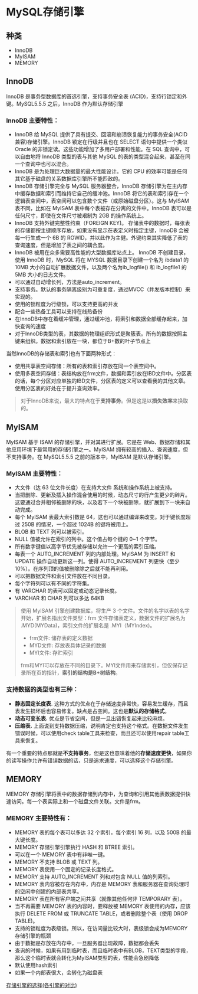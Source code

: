 # MySQL存储引擎

## 种类

*   InnoDB
*   MyISAM
*   MEMORY

## InnoDB

InnoDB 是事务型数据库的首选引擎，支持事务安全表 (ACID)，支持行锁定和外键。MySQL5.5.5 之后，InnoDB 作为默认存储引擎

### InnoDB 主要特性：

* InnoDB 给 MySQL 提供了具有提交、回滚和崩溃恢复能力的事务安全(ACID 兼容)存储引擎。InnoDB 锁定在行级并且也在 SELECT 语句中提供一个类似 Oracle 的非锁定读。这些功能增加了多用户部署和性能。在 SQL 查询中，可以自由地将 InnoDB 类型的表与其他 MySQL 的表的类型混合起来，甚至在同一个查询中也可以混合。
* InnoDB 是为处理巨大数据量的最大性能设计。它的 CPU 的效率可能是任何其它基于磁盘的关系数据库引擎所不能匹敌的。
* InnoDB 存储引擎完全与 MySQL 服务器整合，InnoDB 存储引擎为在主内存中缓存数据和索引而维持它自己的缓冲池。InnoDB 将它的表和索引存在一个逻辑表空间中，表空间可以包含数个文件（或原始磁盘分区）。这与 MyISAM 表不同，比如在 MyISAM 表中每个表被存在分离的文件中。InnoDB 表可以是任何尺寸，即使在文件尺寸被艰制为 2GB 的操作系统上。
* InnoDB 支持外键完整性约束（FOREIGN KEY)。 存储表中的数据时，每张表的存储都按主键顺序存放，如果没有显示在表定义时指定主键，InnoDB 会被每一行生成一个 6B 的 ROWID，并以此作为主健。外键约束其实降低了表的查询速度，但是增加了表之间的耦合度。
* InnoDB 被用在众多需要高性能的大型数据库站点上。 InnoDB 不创建目录，使用 InnoDB 时，MySQL 将在 MYSQL 数据目录下创建一个名为 ibdata1 的 10MB 大小的自动扩展数据文件，以及两个名为ib\_logfile() 和 ib\_logfile1 的 5MB 大小的日志文件。
* 可以通过自动增长列，方法是auto_increment。
* 支持事务。默认的事务隔离级别为可重复度，通过MVCC（并发版本控制）来实现的。
* 使用的锁粒度为行级锁，可以支持更高的并发
* 配合一些热备工具可以支持在线热备份
* 在InnoDB中存在着缓冲管理，通过缓冲池，将索引和数据全部缓存起来，加快查询的速度
* 对于InnoDB类型的表，其数据的物理组织形式是聚簇表。所有的数据按照主键来组织。数据和索引放在一块，都位于B+数的叶子节点上

当然InnoDB的存储表和索引也有下面两种形式：
* 使用共享表空间存储：所有的表和索引存放在同一个表空间中。
* 使用多表空间存储：表结构放在frm文件，数据和索引放在IBD文件中。分区表的话，每个分区对应单独的IBD文件，分区表的定义可以查看我的其他文章。使用分区表的好处在于提升查询效率。

> 对于InnoDB来说，最大的特点在于**支持事务**。但是这是以**损失效率**来换取的。

## MyISAM

MyISAM 基于 ISAM 的存储引擎，并对其进行扩展。它是在 Web、数据存储和其他应用环境下最常用的存储引擎之一。MyISAM 拥有较高的插入、查询速度，但不支持事务。在 MySQL5.5.5 之前的版本中，MyISAM 是默认存储引擎。

### MyISAM 主要特性：

*   大文件（达 63 位文件长度）在支持大文件 系统和操作系统上被支持。
*   当把删除、更新及插入操作混合使用的时候，动态尺寸的行产生更少的碎片。这要通过合并相邻被删除的块，以及若下一个块被删除，就扩展到下一块来自动完成。
*   每个 MyISAM 表最大索引数是 64，这也可以通过编译来改变。对于键长度超过 250B 的情况，一个超过 1024B 的键将被用上。
*   BLOB 和 TEXT 列可以被索引。
*   NULL 值被允许在索引的列中。这个值占每个键的 0\~1 个字节。
*   所有数字键值以高字节优先被存储以允许一个更高的索引压缩。
*   每表一个 AUTO\_INCREMENT 列的内部处理。MyISAM 为 INSERT 和 UPDATE 操作自动更新这一列。使得 AUTO\_INCREMENT 列更快（至少 10%）。在序列顶的值被删除除之后就不能再利用。
*   可以把数据文件和索引文件放在不同目录。
*   每个字符列可以有不同的字符集。
*   有 VARCHAR 的表可以固定或动态记录长度。
*   VARCHAR 和 CHAR 列可以多达 64KB

> 使用 MyISAM 引擎创建数据库，将生产 3 个文件。文件的名字以表的名字开始，扩展名指出文件类型：frm 文件存储表定义，数据文件的扩展名为 .MYD(MYData)，索引文件的扩展名是 .MYI（MYIndex)。
>
> *   frm文件: 储存表的定义数据
> *   MYD文件: 存放表具体记录的数据
> *   MYI文件: 存贮索引
>
> frm和MYI可以存放在不同的目录下。MYI文件用来存储索引，但仅保存记录所在页的指针，**索引的结构是B+树结构**。

### 支持数据的类型也有三种：

*   **静态固定长度表.** 这种方式的优点在于存储速度非常快，容易发生缓存，而且表发生损坏后也容易修复。缺点是占空间。这也是**默认的存储格式**。
*   **动态可变长表.** 优点是节省空间，但是一旦出错恢复起来比较麻烦。
*   **压缩表.** 上面说到支持数据压缩，说明肯定也支持这个格式。在数据文件发生错误时候，可以使用check table工具来检查，而且还可以使用repair table工具来恢复。

有一个重要的特点那就是**不支持事务**，但是这也意味着他的**存储速度更快**，如果你的读写操作允许有错误数据的话，只是追求速度，可以选择这个存储引擎。

## MEMORY

MEMORY 存储引擎将表中的数据存储到内存中，为查询和引用其他表数据提供快速访问。每一个表实际上和一个磁盘文件关联。文件是frm。

### MEMORY 主要特性有：

*   MEMORY 表的每个表可以多达 32 个索引，每个索引 16 列，以及 500B 的最大键长度。
*   MEMORY 存储引擎引擎执行 HASH 和 BTREE 索引。
*   可以在一个 MEMORY 表中有非唯一键。
*   MEMORY 不支持 BLOB 或 TEXT 列。
*   MEMORY 表使用一个固定的记录长度格式。
*   MEMORY 支持 AUTO\_INCREMENT 列和对包含 NULL 值的列索引。
*   MEMORY 表内容被存在内存中，内存是 MEMORY 表和服务器在查询处理时的空闲中创建的内部表共享。
*   MEMORY 表在所有客户端之间共享（就像其他任何非 TEMPORARY 表）。
*   当不再需要 MEMORY 表的内容时，要释放被 MEMORY 表使用的内存，应该执行 DELETE FROM 或 TRUNCATE TABLE，或者删除整个表（使用 DROP TABLE)。
*   支持的锁粒度为表级锁。所以，在访问量比较大时，表级锁会成为MEMORY存储引擎的瓶颈
*   由于数据是存放在内存中，一旦服务器出现故障，数据都会丢失
*   查询的时候，如果有用到临时表，而且临时表中有BLOB，TEXT类型的字段，那么这个临时表就会转化为MyISAM类型的表，性能会急剧降低
*   默认使用hash索引
*   如果一个内部表很大，会转化为磁盘表

[存储引擎的选择(各引擎的对比)](https://www.runoob.com/note/28228)
